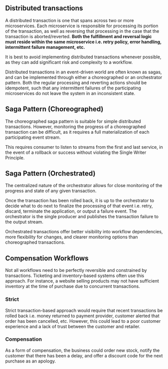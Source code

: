 ## Distributed transactions

A distributed transaction is one that spans across two or more microservices. Each microservice is responsible for processing its portion of the transaction, as well as reversing that processing in the case that the transaction is aborted/reverted. **Both the fulfillment and reversal logic must reside within the same microservice i.e. retry policy, error handling, intermittent failure management, etc.**

It is best to avoid implementing distributed transactions whenever possible, as they can add significant risk and complexity to a workflow.

Distributed transactions in an event-driven world are often known as sagas, and can be implemented through either a choreographed or an orchestrator pattern. Both the regular processing and reverting actions should be idempotent, such that any intermittent failures of the participating microservices do not leave the system in an inconsistent state.

## Saga Pattern (Choreographed)

The choreographed saga pattern is suitable for simple distributed transactions. However, monitoring the progress of a choreographed transaction can be difficult, as it requires a full materialization of each participating event stream.

This requires consumer to listen to streams from the first and last service, in the event of a rollback or success without violating the Single Writer Principle.

## Saga Pattern (Orchestrated)

The centralized nature of the orchestrator allows for close monitoring of the progress and state of any given transaction.

Once the transaction has been rolled back, it is up to the orchestrator to decide what to do next to finalize the processing of that event i.e. retry, discard, terminate the application, or output a failure event. The orchestrator is the single producer and publishes the transaction failure to the output stream.

Orchestrated transactions offer better visibility into workflow dependencies, more flexibility for changes, and clearer monitoring options than choreographed transactions.

## Compensation Workflows

Not all workflows need to be perfectly reversible and constrained by transactions. Ticketing and inventory-based systems often use this approach. For instance, a website selling products may not have sufficient inventory at the time of purchase due to concurrent transactions.

### Strict

Strict transaction-based approach would require that recent transactions be rolled back i.e. money returned to payment provider, customer alerted that order has been cancelled, etc. However, this could lead to a poor customer experience and a lack of trust between the customer and retailer.

### Compensation

As a form of compensation, the business could order new stock, notify the customer that there has been a delay, and offer a discount code for the next purchase as an apology.
